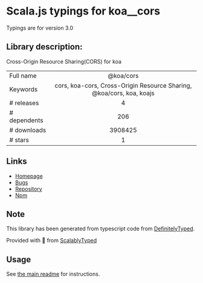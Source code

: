 
# Scala.js typings for koa__cors

Typings are for version 3.0

## Library description:
Cross-Origin Resource Sharing(CORS) for koa

|                    |                 |
| ------------------ | :-------------: |
| Full name          | @koa/cors |
| Keywords           | cors, koa-cors, Cross-Origin Resource Sharing, @koa/cors, koa, koajs |
| # releases         | 4 |
| # dependents       | 206 |
| # downloads        | 3908425 |
| # stars            | 1 |

## Links
- [Homepage](https://github.com/koajs/cors)
- [Bugs](https://github.com/koajs/cors/issues)
- [Repository](https://github.com/koajs/cors)
- [Npm](https://www.npmjs.com/package/%40koa%2Fcors)
    


## Note
This library has been generated from typescript code from [DefinitelyTyped](https://definitelytyped.org).

Provided with :purple_heart: from [ScalablyTyped](https://github.com/oyvindberg/ScalablyTyped)

## Usage
See [the main readme](../../readme.md) for instructions.


